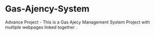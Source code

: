 # Gas-Ajency-System
Advance Project - This is a Gas Ajecy Management System Project with multiple webpages linked together .
